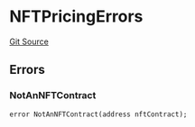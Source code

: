 # NFTPricingErrors
[Git Source](https://github.com/thrackle-io/rules-engine/blob/3234c3c6e5bf5f01811a34cd7cc6e00de73aa6c7/src/common/IErrors.sol)


## Errors
### NotAnNFTContract

```solidity
error NotAnNFTContract(address nftContract);
```

